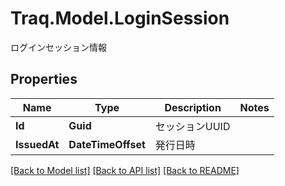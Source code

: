 # Traq.Model.LoginSession
ログインセッション情報

## Properties

Name | Type | Description | Notes
------------ | ------------- | ------------- | -------------
**Id** | **Guid** | セッションUUID | 
**IssuedAt** | **DateTimeOffset** | 発行日時 | 

[[Back to Model list]](../../README.md#documentation-for-models) [[Back to API list]](../../README.md#documentation-for-api-endpoints) [[Back to README]](../../README.md)

